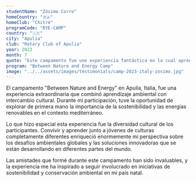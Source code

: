 ```yaml
---
studentName: "Zósimo Corro"
homeCountry: "🇵🇦"
homeClub: "Chitré"
programCode: "RYE-CAMP"
country: "🇮🇹"
city: "Apulia"
club: "Rotary Club of Apulia"
year: 2023
month: 7
quote: "Este campamento fue une experiencia fantástica en la cual aprendimos y vivimos de primera mano la importancia de estos ámbitos, logramos hacer nuevas y buenas amistades con culturas totalmente distintas."
program: "Between Nature and Energy Camp"
image: "../../assets/images/testimonials/camp-2023-italy-zosimo.jpg"
---
```


El campamento "Between Nature and Energy" en Apulia, Italia, fue una experiencia extraordinaria que combinó aprendizaje ambiental con intercambio cultural. Durante mi participación, tuve la oportunidad de explorar de primera mano la importancia de la sostenibilidad y las energías renovables en el contexto mediterráneo.

Lo que hizo especial esta experiencia fue la diversidad cultural de los participantes. Convivir y aprender junto a jóvenes de culturas completamente diferentes enriqueció enormemente mi perspectiva sobre los desafíos ambientales globales y las soluciones innovadoras que se están desarrollando en diferentes partes del mundo.

Las amistades que formé durante este campamento han sido invaluables, y la experiencia me ha inspirado a seguir involucrado en iniciativas de sostenibilidad y conservación ambiental en mi país natal.